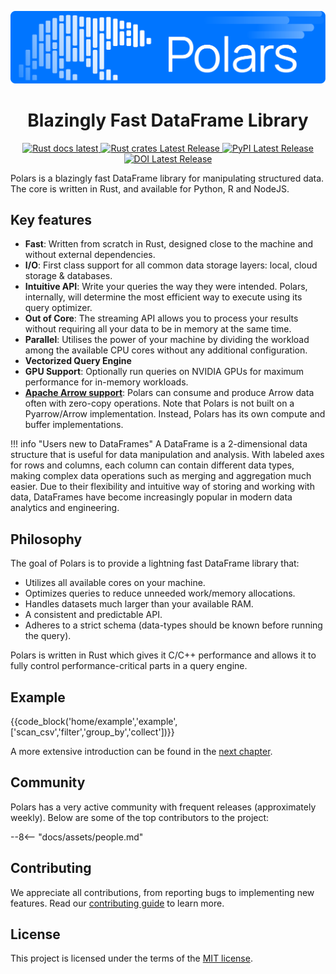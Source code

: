 ![logo](https://raw.githubusercontent.com/pola-rs/polars-static/master/banner/polars_github_banner.svg)

<h1 style="text-align:center">Blazingly Fast DataFrame Library </h1>
<div align="center">
  <a href="https://docs.rs/polars/latest/polars/">
    <img src="https://docs.rs/polars/badge.svg" alt="Rust docs latest"/>
  </a>
  <a href="https://crates.io/crates/polars">
    <img src="https://img.shields.io/crates/v/polars.svg" alt="Rust crates Latest Release"/>
  </a>
  <a href="https://pypi.org/project/polars/">
    <img src="https://img.shields.io/pypi/v/polars.svg" alt="PyPI Latest Release"/>
  </a>
  <a href="https://doi.org/10.5281/zenodo.7697217">
    <img src="https://zenodo.org/badge/DOI/10.5281/zenodo.7697217.svg" alt="DOI Latest Release"/>
  </a>
</div>

Polars is a blazingly fast DataFrame library for manipulating structured data. The core is written
in Rust, and available for Python, R and NodeJS.

## Key features

- **Fast**: Written from scratch in Rust, designed close to the machine and without external
  dependencies.
- **I/O**: First class support for all common data storage layers: local, cloud storage & databases.
- **Intuitive API**: Write your queries the way they were intended. Polars, internally, will
  determine the most efficient way to execute using its query optimizer.
- **Out of Core**: The streaming API allows you to process your results without requiring all your
  data to be in memory at the same time.
- **Parallel**: Utilises the power of your machine by dividing the workload among the available CPU
  cores without any additional configuration.
- **Vectorized Query Engine**
- **GPU Support**: Optionally run queries on NVIDIA GPUs for maximum performance for in-memory
  workloads.
- **[Apache Arrow support](https://arrow.apache.org/)**: Polars can consume and produce Arrow data
  often with zero-copy operations. Note that Polars is not built on a Pyarrow/Arrow implementation.
  Instead, Polars has its own compute and buffer implementations.

<!-- dprint-ignore-start -->

!!! info "Users new to DataFrames"
    A DataFrame is a 2-dimensional data structure that is useful for data manipulation and analysis. With labeled axes for rows and columns, each column can contain different data types, making complex data operations such as merging and aggregation much easier. Due to their flexibility and intuitive way of storing and working with data, DataFrames have become increasingly popular in modern data analytics and engineering.

<!-- dprint-ignore-end -->

## Philosophy

The goal of Polars is to provide a lightning fast DataFrame library that:

- Utilizes all available cores on your machine.
- Optimizes queries to reduce unneeded work/memory allocations.
- Handles datasets much larger than your available RAM.
- A consistent and predictable API.
- Adheres to a strict schema (data-types should be known before running the query).

Polars is written in Rust which gives it C/C++ performance and allows it to fully control
performance-critical parts in a query engine.

## Example

{{code_block('home/example','example',['scan_csv','filter','group_by','collect'])}}

A more extensive introduction can be found in the [next chapter](user-guide/getting-started.md).

## Community

Polars has a very active community with frequent releases (approximately weekly). Below are some of
the top contributors to the project:

--8<-- "docs/assets/people.md"

## Contributing

We appreciate all contributions, from reporting bugs to implementing new features. Read our
[contributing guide](development/contributing/index.md) to learn more.

## License

This project is licensed under the terms of the
[MIT license](https://github.com/pola-rs/polars/blob/main/LICENSE).
